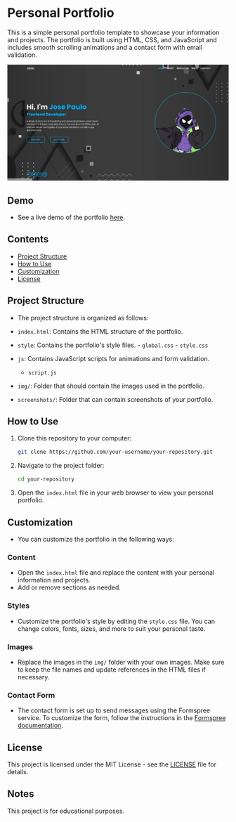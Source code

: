 # Personal Portfolio

This is a simple personal portfolio template to showcase your information and projects. The portfolio is built using HTML, CSS, and JavaScript and includes smooth scrolling animations and a contact form with email validation.

![Screenshot](./source/img/screenshots/homepage.png)

## Demo

- See a live demo of the portfolio [here](./source/img/screenshots/giphy.mp4).

## Contents

- [Project Structure](#project-structure)
- [How to Use](#how-to-use)
- [Customization](#customization)
- [License](#license)

## Project Structure

- The project structure is organized as follows:

- `index.html`: Contains the HTML structure of the portfolio.
- `style`: Contains the portfolio's style files.
      - `global.css`
      - `style.css`
- `js`: Contains JavaScript scripts for animations and form validation.
    - `script.js`
- `img/`: Folder that should contain the images used in the portfolio.
- `screenshots/`: Folder that can contain screenshots of your portfolio.

## How to Use

1. Clone this repository to your computer:

   ```bash
   git clone https://github.com/your-username/your-repository.git
   ```

2. Navigate to the project folder:

   ```bash
   cd your-repository
   ```

3. Open the `index.html` file in your web browser to view your personal portfolio.

## Customization

- You can customize the portfolio in the following ways:

### Content

- Open the `index.html` file and replace the content with your personal information and projects.
- Add or remove sections as needed.

### Styles

- Customize the portfolio's style by editing the `style.css` file. You can change colors, fonts, sizes, and more to suit your personal taste.

### Images

- Replace the images in the `img/` folder with your own images. Make sure to keep the file names and update references in the HTML files if necessary.

### Contact Form

- The contact form is set up to send messages using the Formspree service. To customize the form, follow the instructions in the [Formspree documentation](https://formspree.io/documentation).

## License

This project is licensed under the MIT License - see the [LICENSE](LICENSE) file for details.

## Notes

This project is for educational purposes.

```